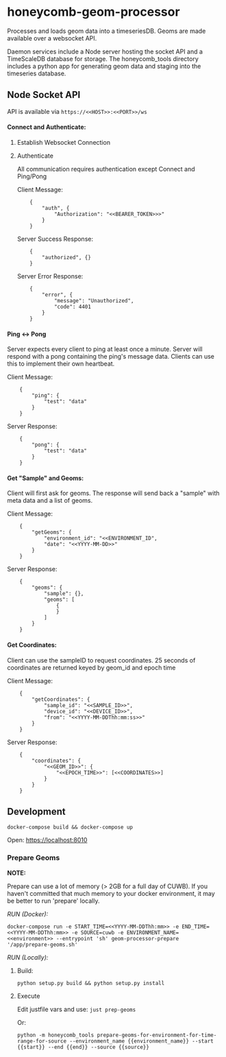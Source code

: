 # honeycomb-geom-processor

Processes and loads geom data into a timeseriesDB. Geoms are made available over a websocket API.

Daemon services include a Node server hosting the socket API and a TimeScaleDB database for storage. The honeycomb_tools directory includes a python app for generating geom data and staging into the timeseries database.

## Node Socket API

API is available via `https://<<HOST>>:<<PORT>>/ws`

#### Connect and Authenticate:

1) Establish Websocket Connection

2) Authenticate

    All communication requires authentication except Connect and Ping/Pong
    
    Client Message:
    ```
        {
            "auth", {
                "Authorization": "<<BEARER_TOKEN>>>"
            }
        }
    ```
   
    Server Success Response:
    ```
        {
            "authorized", {}
        }
    ```
   
    Server Error Response:
    ```
        {
            "error", {
                "message": "Unauthorized",
                "code": 4401
            }
        }
    ```

#### Ping <-> Pong

Server expects every client to ping at least once a minute. Server will respond with a pong containing the ping's message data. Clients can use this to implement their own heartbeat.

Client Message:
```
    {
        "ping": {
            "test": "data"
        }
    }
```

Server Response:
```
    {
        "pong": {
            "test": "data"
        }
    }
```

#### Get "Sample" and Geoms:

Client will first ask for geoms. The response will send back a "sample" with meta data and a list of geoms.

Client Message:
```
    {
        "getGeoms": {
            "environment_id": "<<ENVIRONMENT_ID",
            "date": "<<YYYY-MM-DD>>"
        }
    }
```

Server Response:
```
    {
        "geoms": {
            "sample": {},
            "geoms": [
                {
                }
            ]
        }
    }
```

#### Get Coordinates:

Client can use the sampleID to request coordinates. 25 seconds of coordinates are returned keyed by geom_id and epoch time

Client Message:
```
    {
        "getCoordinates": {
            "sample_id": "<<SAMPLE_ID>>",
            "device_id": "<<DEVICE_ID>>",
            "from": "<<YYYY-MM-DDThh:mm:ss>>"
        }
    }
```

Server Response:
```
    {
        "coordinates": {
            "<<GEOM_ID>>": {
                "<<EPOCH_TIME>>": [<<COORDINATES>>]
            }
        }
    }
```

## Development

`docker-compose build && docker-compose up`

Open: [https://localhost:8010](https://localhost:8010)

### Prepare Geoms

**NOTE:**

Prepare can use a lot of memory (> 2GB for a full day of CUWB). If you haven't committed that much memory to your docker environment, it may be better to run 'prepare' locally.

*RUN (Docker):*

```
docker-compose run -e START_TIME=<<YYYY-MM-DDThh:mm>> -e END_TIME=<<YYYY-MM-DDThh:mm>> -e SOURCE=cuwb -e ENVIRONMENT_NAME=<<environment>> --entrypoint 'sh' geom-processor-prepare '/app/prepare-geoms.sh'
```

*RUN (Locally):*

1) Build:

    `python setup.py build && python setup.py install`

2) Execute

    Edit justfile vars and use: `just prep-geoms`
    
    Or: 
    ```
    python -m honeycomb_tools prepare-geoms-for-environment-for-time-range-for-source --environment_name {{environment_name}} --start {{start}} --end {{end}} --source {{source}}
    ```

